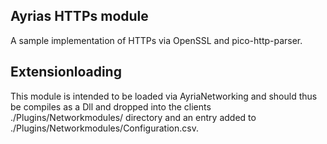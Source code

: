 Ayrias HTTPs module
---

A sample implementation of HTTPs via OpenSSL and pico-http-parser.

Extensionloading
--

This module is intended to be loaded via AyriaNetworking and should thus be compiles as a Dll and dropped into the clients ./Plugins/Networkmodules/ directory
and an entry added to ./Plugins/Networkmodules/Configuration.csv.
